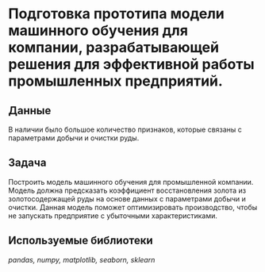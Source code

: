 # Подготовка прототипа модели машинного обучения для компании, разрабатывающей решения для эффективной работы промышленных предприятий.

## Данные

В наличии было большое количество признаков, которые связаны с параметрами добычи и очистки руды.

## Задача

Построить модель машинного обучения для промышленной компании. Модель должна предсказать коэффициент восстановления золота из золотосодержащей руды на основе данных с параметрами добычи и очистки. Данная модель поможет оптимизировать производство, чтобы не запускать предприятие с убыточными характеристиками.

## Используемые библиотеки
*pandas, numpy, matplotlib, seaborn, sklearn*
